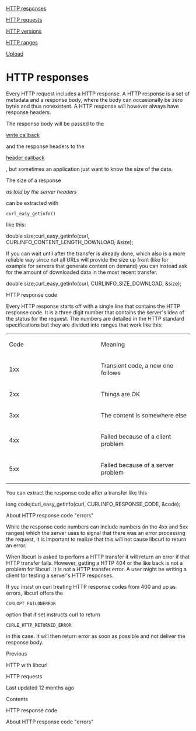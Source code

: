 <a href="responses.html" class="navButton-94f2579c--pageItemWithChildrenNested-2c5d8183--navButtonClickable-161b88ca--navButtonOpened-6a88552e">

<span class="text-4505230f--UIH300-2063425d--textContentFamily-49a318e1--navButtonLabel-14a4968f">HTTP responses</span>

</a>

<a href="requests.html" class="navButton-94f2579c--pageItemWithChildrenNested-2c5d8183--navButtonClickable-161b88ca">

<span class="text-4505230f--UIH300-2063425d--textContentFamily-49a318e1--navButtonLabel-14a4968f">HTTP requests</span>

</a>

<a href="versions.html" class="navButton-94f2579c--pageItemWithChildrenNested-2c5d8183--navButtonClickable-161b88ca">

<span class="text-4505230f--UIH300-2063425d--textContentFamily-49a318e1--navButtonLabel-14a4968f">HTTP versions</span>

</a>

<a href="ranges.html" class="navButton-94f2579c--pageItemWithChildrenNested-2c5d8183--navButtonClickable-161b88ca">

<span class="text-4505230f--UIH300-2063425d--textContentFamily-49a318e1--navButtonLabel-14a4968f">HTTP ranges</span>

</a>

<a href="auth.html" class="navButton-94f2579c--pageItemWithChildrenNested-2c5d8183--navButtonClickable-161b88ca">

</a>

<a href="cookies.html" class="navButton-94f2579c--pageItemWithChildrenNested-2c5d8183--navButtonClickable-161b88ca">

</a>

<a href="download.html" class="navButton-94f2579c--pageItemWithChildrenNested-2c5d8183--navButtonClickable-161b88ca">

</a>

<a href="upload.html" class="navButton-94f2579c--pageItemWithChildrenNested-2c5d8183--navButtonClickable-161b88ca">

<span class="text-4505230f--UIH300-2063425d--textContentFamily-49a318e1--navButtonLabel-14a4968f">Upload</span>

</a>

# <span class="text-4505230f--DisplayH900-bfb998fa--textContentFamily-49a318e1">HTTP responses</span>

<span class="text-4505230f--UIH300-2063425d--textUIFamily-5ebd8e40--text-8ee2c8b2">

</span>

<span class="text-4505230f--UIH300-2063425d--textUIFamily-5ebd8e40--text-8ee2c8b2">

</span>

<span class="text-4505230f--TextH400-3033861f--textContentFamily-49a318e1">

<span data-key="a6a3f7c148af426ebd8617e73c472f76">

<span data-offset-key="a6a3f7c148af426ebd8617e73c472f76:0">Every HTTP request includes a HTTP response. A HTTP response is a set of metadata and a response body, where the body can occasionally be zero bytes and thus nonexistent. A HTTP response will however always have response headers.</span>

</span>

</span>

<span class="text-4505230f--TextH400-3033861f--textContentFamily-49a318e1">

<span data-key="56f9fecbcf9a49c7902f274c277290d9">

<span data-offset-key="56f9fecbcf9a49c7902f274c277290d9:0">The response body will be passed to the </span>

</span>

<a href="../libcurl/callbacks/write.html" class="link-a079aa82--primary-53a25e66--link-faf6c434">

<span data-key="2689f3d8f1274835abf7627e691fba10">

<span data-offset-key="2689f3d8f1274835abf7627e691fba10:0">write callback</span>

</span>

</a>

<span data-key="2f6bf47de30343c7a866e4d265b7a749">

<span data-offset-key="2f6bf47de30343c7a866e4d265b7a749:0"> and the response headers to the </span>

</span>

<a href="../libcurl/callbacks/header.html" class="link-a079aa82--primary-53a25e66--link-faf6c434">

<span data-key="5025ff886612473dafa337b74a878918">

<span data-offset-key="5025ff886612473dafa337b74a878918:0">header callback</span>

</span>

</a>

<span data-key="8ecadaabbfd04c108177731d0dd4e6bc">

<span data-offset-key="8ecadaabbfd04c108177731d0dd4e6bc:0">, but sometimes an application just want to know the size of the data.</span>

</span>

</span>

<span class="text-4505230f--TextH400-3033861f--textContentFamily-49a318e1">

<span data-key="7bb7fe21fdfd4277bc98e0c620feedf5">

<span data-offset-key="7bb7fe21fdfd4277bc98e0c620feedf5:0">The size of a response </span>

<span data-offset-key="7bb7fe21fdfd4277bc98e0c620feedf5:1">_as told by the server headers_</span>

<span data-offset-key="7bb7fe21fdfd4277bc98e0c620feedf5:2"> can be extracted with </span>

<span data-offset-key="7bb7fe21fdfd4277bc98e0c620feedf5:3">`curl_easy_getinfo()`</span>

<span data-offset-key="7bb7fe21fdfd4277bc98e0c620feedf5:4"> like this:</span>

</span>

</span>    double size;curl_easy_getinfo(curl, CURLINFO_CONTENT_LENGTH_DOWNLOAD, &size);<span class="text-4505230f--TextH400-3033861f--textContentFamily-49a318e1">

<span data-key="93beb1c59e5c45f79f030bd54db7232b">

<span data-offset-key="93beb1c59e5c45f79f030bd54db7232b:0">If you can wait until after the transfer is already done, which also is a more reliable way since not all URLs will provide the size up front (like for example for servers that generate content on demand) you can instead ask for the amount of downloaded data in the most recent transfer.</span>

</span>

</span>    double size;curl_easy_getinfo(curl, CURLINFO_SIZE_DOWNLOAD, &size);<span class="text-4505230f--HeadingH700-04e1a2a3--textContentFamily-49a318e1">

<span data-key="d28140fbd98e4e5881a6e500382a1865">

<span data-offset-key="d28140fbd98e4e5881a6e500382a1865:0">HTTP response code</span>

</span>

</span>

<span class="text-4505230f--TextH400-3033861f--textContentFamily-49a318e1">

<span data-key="4805e1f92e214979bfd37a82959b324f">

<span data-offset-key="4805e1f92e214979bfd37a82959b324f:0">Every HTTP response starts off with a single line that contains the HTTP response code. It is a three digit number that contains the server's idea of the status for the request. The numbers are detailed in the HTTP standard specifications but they are divided into ranges that work like this:</span>

</span>

</span>

<table>

<colgroup>

<col style="width: 50%" />

<col style="width: 50%" />

</colgroup>

<tbody>

<tr class="odd">

<td style="text-align: left;">

<p>

<span class="text-4505230f--UIH400-4e41e82a--textContentFamily-49a318e1">

<span data-key="0a9cb95ae64046808969aa90e291d38e">

<span data-offset-key="0a9cb95ae64046808969aa90e291d38e:0">Code</span>

</span>

</span>

</p>

</td>

<td style="text-align: left;">

<p>

<span class="text-4505230f--UIH400-4e41e82a--textContentFamily-49a318e1">

<span data-key="305d4e1c4e0a4381bafc2a0e24567209">

<span data-offset-key="305d4e1c4e0a4381bafc2a0e24567209:0">Meaning</span>

</span>

</span>

</p>

</td>

</tr>

<tr class="even">

<td style="text-align: left;">

<p>

<span class="text-4505230f--TextH400-3033861f--textContentFamily-49a318e1">

<span data-key="b8995889f5414055b7aec94dfe4636ce">

<span data-offset-key="b8995889f5414055b7aec94dfe4636ce:0">1xx</span>

</span>

</span>

</p>

</td>

<td style="text-align: left;">

<p>

<span class="text-4505230f--TextH400-3033861f--textContentFamily-49a318e1">

<span data-key="7a2551a3bed647ffa61ea90998d8301d">

<span data-offset-key="7a2551a3bed647ffa61ea90998d8301d:0">Transient code, a new one follows</span>

</span>

</span>

</p>

</td>

</tr>

<tr class="odd">

<td style="text-align: left;">

<p>

<span class="text-4505230f--TextH400-3033861f--textContentFamily-49a318e1">

<span data-key="6ac514f0c45b4f96b14bf84857c23b38">

<span data-offset-key="6ac514f0c45b4f96b14bf84857c23b38:0">2xx</span>

</span>

</span>

</p>

</td>

<td style="text-align: left;">

<p>

<span class="text-4505230f--TextH400-3033861f--textContentFamily-49a318e1">

<span data-key="e9a547ef53da41b397e0e18f9a6fdab4">

<span data-offset-key="e9a547ef53da41b397e0e18f9a6fdab4:0">Things are OK</span>

</span>

</span>

</p>

</td>

</tr>

<tr class="even">

<td style="text-align: left;">

<p>

<span class="text-4505230f--TextH400-3033861f--textContentFamily-49a318e1">

<span data-key="8b584b9c0185407c85337b64d76e4135">

<span data-offset-key="8b584b9c0185407c85337b64d76e4135:0">3xx</span>

</span>

</span>

</p>

</td>

<td style="text-align: left;">

<p>

<span class="text-4505230f--TextH400-3033861f--textContentFamily-49a318e1">

<span data-key="fa2df1a907294e25bf994d0b8d53e5e5">

<span data-offset-key="fa2df1a907294e25bf994d0b8d53e5e5:0">The content is somewhere else</span>

</span>

</span>

</p>

</td>

</tr>

<tr class="odd">

<td style="text-align: left;">

<p>

<span class="text-4505230f--TextH400-3033861f--textContentFamily-49a318e1">

<span data-key="3405535392b9454a98133c29024c1227">

<span data-offset-key="3405535392b9454a98133c29024c1227:0">4xx</span>

</span>

</span>

</p>

</td>

<td style="text-align: left;">

<p>

<span class="text-4505230f--TextH400-3033861f--textContentFamily-49a318e1">

<span data-key="2d6fd56389414fe983de8ba6629aa8cf">

<span data-offset-key="2d6fd56389414fe983de8ba6629aa8cf:0">Failed because of a client problem</span>

</span>

</span>

</p>

</td>

</tr>

<tr class="even">

<td style="text-align: left;">

<p>

<span class="text-4505230f--TextH400-3033861f--textContentFamily-49a318e1">

<span data-key="f257c1cce2174d9185dfc2864a10a658">

<span data-offset-key="f257c1cce2174d9185dfc2864a10a658:0">5xx</span>

</span>

</span>

</p>

</td>

<td style="text-align: left;">

<p>

<span class="text-4505230f--TextH400-3033861f--textContentFamily-49a318e1">

<span data-key="906519d366e842718ff6b139cebfaf3b">

<span data-offset-key="906519d366e842718ff6b139cebfaf3b:0">Failed because of a server problem</span>

</span>

</span>

</p>

</td>

</tr>

</tbody>

</table>

<span class="text-4505230f--TextH400-3033861f--textContentFamily-49a318e1">

<span data-key="f2359815671f49fcab73068987ce01ac">

<span data-offset-key="f2359815671f49fcab73068987ce01ac:0">You can extract the response code after a transfer like this</span>

</span>

</span>    long code;curl_easy_getinfo(curl, CURLINFO_RESPONSE_CODE, &code);<span class="text-4505230f--HeadingH700-04e1a2a3--textContentFamily-49a318e1">

<span data-key="6703898ada3340f3a7df2efd39d447dd">

<span data-offset-key="6703898ada3340f3a7df2efd39d447dd:0">About HTTP response code "errors"</span>

</span>

</span>

<span class="text-4505230f--TextH400-3033861f--textContentFamily-49a318e1">

<span data-key="48a7120d58694f8da8d1188889532936">

<span data-offset-key="48a7120d58694f8da8d1188889532936:0">While the response code numbers can include numbers (in the 4xx and 5xx ranges) which the server uses to signal that there was an error processing the request, it is important to realize that this will not cause libcurl to return an error.</span>

</span>

</span>

<span class="text-4505230f--TextH400-3033861f--textContentFamily-49a318e1">

<span data-key="32f02cea10424fd98dfb0c6d8b4320c7">

<span data-offset-key="32f02cea10424fd98dfb0c6d8b4320c7:0">When libcurl is asked to perform a HTTP transfer it will return an error if that HTTP transfer fails. However, getting a HTTP 404 or the like back is not a problem for libcurl. It is not a HTTP transfer error. A user might be writing a client for testing a server's HTTP responses.</span>

</span>

</span>

<span class="text-4505230f--TextH400-3033861f--textContentFamily-49a318e1">

<span data-key="b3834928f8014040b16640320f927b31">

<span data-offset-key="b3834928f8014040b16640320f927b31:0">If you insist on curl treating HTTP response codes from 400 and up as errors, libcurl offers the </span>

<span data-offset-key="b3834928f8014040b16640320f927b31:1">`CURLOPT_FAILONERROR`</span>

<span data-offset-key="b3834928f8014040b16640320f927b31:2"> option that if set instructs curl to return </span>

<span data-offset-key="b3834928f8014040b16640320f927b31:3">`CURLE_HTTP_RETURNED_ERROR`</span>

<span data-offset-key="b3834928f8014040b16640320f927b31:4"> in this case. It will then return error as soon as possible and not deliver the response body.</span>

</span>

</span>

<a href="../libcurl-http.html" class="reset-3c756112--card-6570f064--whiteCard-fff091a4--cardPrevious-56a5e674">

</a>

<span class="text-4505230f--TextH200-a3425406--textContentFamily-49a318e1">Previous</span>

<span class="text-4505230f--UIH400-4e41e82a--textContentFamily-49a318e1">HTTP with libcurl</span>

<a href="requests.html" class="reset-3c756112--card-6570f064--whiteCard-fff091a4--cardNext-19241c42">

</a>

<span class="text-4505230f--UIH400-4e41e82a--textContentFamily-49a318e1">HTTP requests</span>

<span class="text-4505230f--TextH200-a3425406--textContentFamily-49a318e1">Last updated 12 months ago</span>

<span class="text-4505230f--InfoH100-1e92e1d1--textContentFamily-49a318e1">Contents</span>

<a href="responses.html#http-response-code" class="reset-3c756112--menuItem-aa02f6ec--menuItemLight-757d5235--menuItemInline-173bdf97--pageTocItem-f4427024">

</a>

<span class="text-4505230f--UIH300-2063425d--textContentFamily-49a318e1">

<span class="text-4505230f--UIH200-50ead35f--textContentFamily-49a318e1">HTTP response code</span>

</span>

<a href="responses.html#about-http-response-code-errors" class="reset-3c756112--menuItem-aa02f6ec--menuItemLight-757d5235--menuItemInline-173bdf97--pageTocItem-f4427024">

</a>

<span class="text-4505230f--UIH300-2063425d--textContentFamily-49a318e1">

<span class="text-4505230f--UIH200-50ead35f--textContentFamily-49a318e1">About HTTP response code "errors"</span>

</span>
